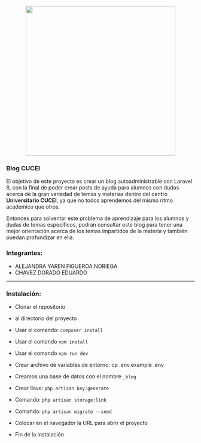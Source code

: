 <p align="center"><a href="https://laravel.com" target="_blank"><img src="https://raw.githubusercontent.com/laravel/art/master/logo-lockup/5%20SVG/2%20CMYK/1%20Full%20Color/laravel-logolockup-cmyk-red.svg" width="400"></a></p>

### Blog CUCEI

El objetivo de este proyecto es crear un blog autoadministrable con Laravel 8, con la final de poder crear posts de ayuda para alumnos con dudas acerca de la gran variedad de temas y materias dentro del centro **Universitario CUCEI**, ya que no todos aprendemos del mismo ritmo academico que otros.

Entonces para solventar este problema de aprendizaje para los alumnos y dudas de temas especificos, podran consultar este blog para tener una mejor orientación acerca de los temas impartidos de la materia y también puedan profundizar en ella.

### Integrantes:
- ALEJANDRA YAREN FIGUEROA NORIEGA
- CHAVEZ DORADO EDUARDO


---

### Instalación:

-	Clonar el repositorio

- al directorio del proyecto

-	Usar el comando:  `composer install`

-   Usar el comando `npm install`

-   Usar el comando `npm run dev`

-	Crear archivo de variables de entorno: cp .env.example .env

-	Creamos una base de datos con el nombre `_blog`

-	Crear llave:   `php artisan key:generate`

-	Comando: `php artisan storage:link`

-	Comando: `php artisan migrate --seed`

- Colocar en el navegador la URL para abrir el proyecto

- Fin de la instalación


